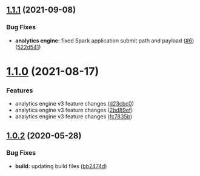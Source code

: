 ## [1.1.1](https://github.com/IBM/ibm-iae-python-sdk/compare/v1.1.0...v1.1.1) (2021-09-08)


### Bug Fixes

* **analytics engine:** fixed Spark application submit path and payload ([#6](https://github.com/IBM/ibm-iae-python-sdk/issues/6)) ([522d541](https://github.com/IBM/ibm-iae-python-sdk/commit/522d5416a744ec3fca7393da653750e29876c281))

# [1.1.0](https://github.com/IBM/ibm-iae-python-sdk/compare/v1.0.3...v1.1.0) (2021-08-17)


### Features

* analytics engine v3 feature changes ([d23cbc0](https://github.com/IBM/ibm-iae-python-sdk/commit/d23cbc081b07f5a72982656c027808c0312ab486))
* analytics engine v3 feature changes ([2bd89ef](https://github.com/IBM/ibm-iae-python-sdk/commit/2bd89ef9695298e25dd7952d1e603e11a9eb51a2))
* analytics engine v3 feature changes ([fc7835b](https://github.com/IBM/ibm-iae-python-sdk/commit/fc7835b6ea611aaf4d373026158405bdf0a6279a))

## [1.0.2](https://github.com/IBM/ibm-iae-python-sdk/compare/v1.0.1...v1.0.2) (2020-05-28)


### Bug Fixes

* **build:** updating build files ([bb2474d](https://github.com/IBM/ibm-iae-python-sdk/commit/bb2474daf0d43c670593aa3bbb26e70b9a4da97f))
